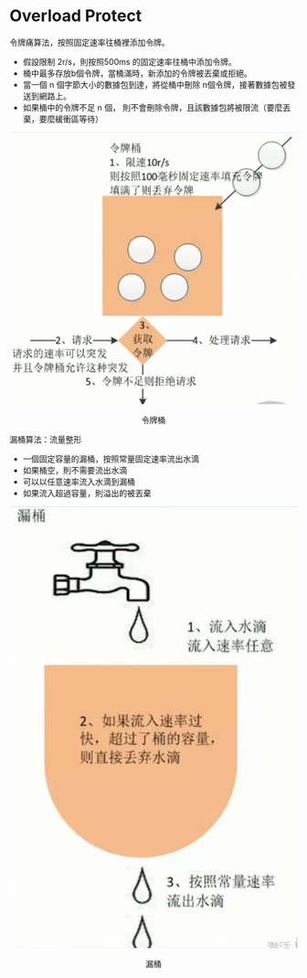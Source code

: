 # Overload Protect

令牌痛算法，按照固定速率往桶裡添加令牌。
- 假設限制 2r/s，則按照500ms 的固定速率往桶中添加令牌。
- 桶中最多存放b個令牌，當桶滿時，新添加的令牌被丟棄或拒絕。
- 當一個 n 個字節大小的數據包到達，將從桶中刪除 n個令牌，接著數據包被發送到網路上。
- 如果桶中的令牌不足 n 個， 則不會刪除令牌，且該數據包將被限流（要麼丟棄，要麼緩衝區等待）

![](/week5-rpc-design/pic/令牌桶.png)
<center>令牌桶</center>

漏桶算法：流量整形
- 一個固定容量的漏桶，按照常量固定速率流出水滴
- 如果桶空，則不需要流出水滴
- 可以以任意速率流入水滴到漏桶
- 如果流入超過容量，則溢出的被丟棄

![](/week5-rpc-design/pic/漏桶.png)
<center>漏桶</center>